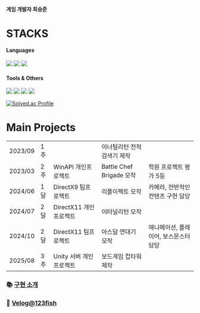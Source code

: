 #### 게임 개발자 최승준
# STACKS
#### Languages
<img src="https://img.shields.io/badge/c++-00599C?style=for-the-badge&logo=c%2B%2B&logoColor=white"> <img src="https://img.shields.io/badge/python-3776AB?style=for-the-badge&logo=python&logoColor=white">
<img src="https://img.shields.io/badge/csharp-8977AC?style=for-the-badge&logo=c&logoColor=white">
#### Tools & Others
<img src="https://img.shields.io/badge/Unity-000000?style=for-the-badge&logo=unity&logoColor=white"> <img src="https://img.shields.io/badge/GitHub Desktop-6e40c9?style=for-the-badge&logo=github&logoColor=white"> <img src="https://img.shields.io/badge/Markdown-2b303a?style=for-the-badge&logo=markdown&logoColor=white"> <img src="https://img.shields.io/badge/Firebase-DD2C00?style=for-the-badge&logo=firebase&logoColor=white">

   
[![Solved.ac Profile](http://mazassumnida.wtf/api/v2/generate_badge?boj=123fish)](https://solved.ac/123fish/)

# Main Projects
||||||  
|----|----|---|---|---|  
|2023/09|1주||이너털리턴 전적 검색기 제작||  
|2023/03|2주|WinAPI 개인프로젝트|Battle Chef Brigade 모작|학원 프로젝트 평가 5등|  
|2024/06|1달|DirectX9 팀프로젝트|리플이펙트 모작|카메라, 전반적인 컨텐츠 구현 담당|  
|2024/07|2달|DirectX11 개인프로젝트|이터널리턴 모작||  
|2024/10|2달|DirectX11 팀프로젝트|아스달 연대기 모작|애니메이션, 플레이어, 보스몬스터 담당|  
|2025/08|3주|Unity 서버 개인프로젝트|보드게임 컵타워 제작||  

### 📚 [구현 소개](https://github.com/manmarru/Portfolio)  
### 📝 [Velog@123fish](https://velog.io/@123fish)
